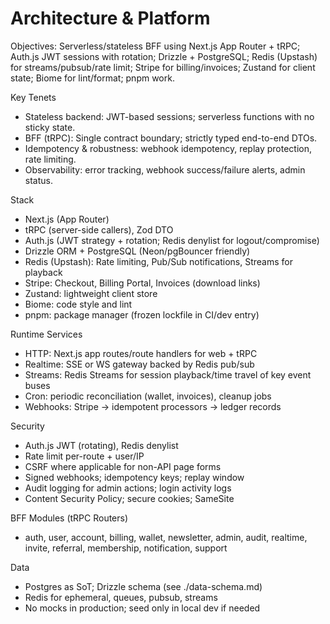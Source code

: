# Architecture & Platform

Objectives: Serverless/stateless BFF using Next.js App Router + tRPC; Auth.js JWT sessions with rotation; Drizzle + PostgreSQL; Redis (Upstash) for streams/pubsub/rate limit; Stripe for billing/invoices; Zustand for client state; Biome for lint/format; pnpm work.

Key Tenets
- Stateless backend: JWT-based sessions; serverless functions with no sticky state.
- BFF (tRPC): Single contract boundary; strictly typed end-to-end DTOs.
- Idempotency & robustness: webhook idempotency, replay protection, rate limiting.
- Observability: error tracking, webhook success/failure alerts, admin status.

Stack
- Next.js (App Router)
- tRPC (server-side callers), Zod DTO
- Auth.js (JWT strategy + rotation; Redis denylist for logout/compromise)
- Drizzle ORM + PostgreSQL (Neon/pgBouncer friendly)
- Redis (Upstash): Rate limiting, Pub/Sub notifications, Streams for playback
- Stripe: Checkout, Billing Portal, Invoices (download links)
- Zustand: lightweight client store
- Biome: code style and lint
- pnpm: package manager (frozen lockfile in CI/dev entry)

Runtime Services
- HTTP: Next.js app routes/route handlers for web + tRPC
- Realtime: SSE or WS gateway backed by Redis pub/sub
- Streams: Redis Streams for session playback/time travel of key event buses
- Cron: periodic reconciliation (wallet, invoices), cleanup jobs
- Webhooks: Stripe → idempotent processors → ledger records

Security
- Auth.js JWT (rotating), Redis denylist
- Rate limit per-route + user/IP
- CSRF where applicable for non-API page forms
- Signed webhooks; idempotency keys; replay window
- Audit logging for admin actions; login activity logs
- Content Security Policy; secure cookies; SameSite

BFF Modules (tRPC Routers)
- auth, user, account, billing, wallet, newsletter, admin, audit, realtime, invite, referral, membership, notification, support

Data
- Postgres as SoT; Drizzle schema (see ./data-schema.md)
- Redis for ephemeral, queues, pubsub, streams
- No mocks in production; seed only in local dev if needed

